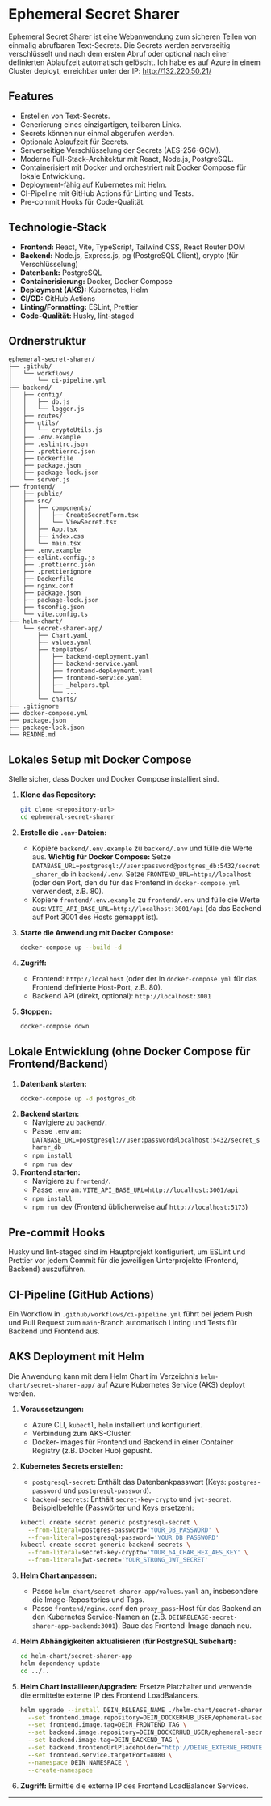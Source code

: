 # Ephemeral Secret Sharer

Ephemeral Secret Sharer ist eine Webanwendung zum sicheren Teilen von einmalig abrufbaren Text-Secrets. Die Secrets werden serverseitig verschlüsselt und nach dem ersten Abruf oder optional nach einer definierten Ablaufzeit automatisch gelöscht. Ich habe es auf Azure in einem Cluster deployt, erreichbar unter der IP: http://132.220.50.21/

## Features

*   Erstellen von Text-Secrets.
*   Generierung eines einzigartigen, teilbaren Links.
*   Secrets können nur einmal abgerufen werden.
*   Optionale Ablaufzeit für Secrets.
*   Serverseitige Verschlüsselung der Secrets (AES-256-GCM).
*   Moderne Full-Stack-Architektur mit React, Node.js, PostgreSQL.
*   Containerisiert mit Docker und orchestriert mit Docker Compose für lokale Entwicklung.
*   Deployment-fähig auf Kubernetes mit Helm.
*   CI-Pipeline mit GitHub Actions für Linting und Tests.
*   Pre-commit Hooks für Code-Qualität.

## Technologie-Stack

*   **Frontend:** React, Vite, TypeScript, Tailwind CSS, React Router DOM
*   **Backend:** Node.js, Express.js, pg (PostgreSQL Client), crypto (für Verschlüsselung)
*   **Datenbank:** PostgreSQL
*   **Containerisierung:** Docker, Docker Compose
*   **Deployment (AKS):** Kubernetes, Helm
*   **CI/CD:** GitHub Actions
*   **Linting/Formatting:** ESLint, Prettier
*   **Code-Qualität:** Husky, lint-staged

## Ordnerstruktur

```
ephemeral-secret-sharer/
├── .github/
│   └── workflows/
│       └── ci-pipeline.yml
├── backend/
│   ├── config/
│   │   ├── db.js
│   │   └── logger.js
│   ├── routes/
│   ├── utils/
│   │   └── cryptoUtils.js
│   ├── .env.example
│   ├── .eslintrc.json
│   ├── .prettierrc.json
│   ├── Dockerfile
│   ├── package.json
│   ├── package-lock.json
│   └── server.js
├── frontend/
│   ├── public/
│   ├── src/
│   │   ├── components/
│   │   │   ├── CreateSecretForm.tsx
│   │   │   └── ViewSecret.tsx
│   │   ├── App.tsx
│   │   ├── index.css
│   │   └── main.tsx
│   ├── .env.example
│   ├── eslint.config.js
│   ├── .prettierrc.json
│   ├── .prettierignore
│   ├── Dockerfile
│   ├── nginx.conf
│   ├── package.json
│   ├── package-lock.json
│   ├── tsconfig.json
│   └── vite.config.ts
├── helm-chart/
│   └── secret-sharer-app/
│       ├── Chart.yaml
│       ├── values.yaml
│       ├── templates/
│       │   ├── backend-deployment.yaml
│       │   ├── backend-service.yaml
│       │   ├── frontend-deployment.yaml
│       │   ├── frontend-service.yaml
│       │   ├── _helpers.tpl
│       │   └── ...
│       └── charts/
├── .gitignore
├── docker-compose.yml
├── package.json
├── package-lock.json
└── README.md
```

## Lokales Setup mit Docker Compose

Stelle sicher, dass Docker und Docker Compose installiert sind.

1.  **Klone das Repository:**
    ```bash
    git clone <repository-url>
    cd ephemeral-secret-sharer
    ```

2.  **Erstelle die `.env`-Dateien:**
    *   Kopiere `backend/.env.example` zu `backend/.env` und fülle die Werte aus.
        **Wichtig für Docker Compose:** Setze `DATABASE_URL=postgresql://user:password@postgres_db:5432/secret_sharer_db` in `backend/.env`.
        Setze `FRONTEND_URL=http://localhost` (oder den Port, den du für das Frontend in `docker-compose.yml` verwendest, z.B. 80).
    *   Kopiere `frontend/.env.example` zu `frontend/.env` und fülle die Werte aus:
        `VITE_API_BASE_URL=http://localhost:3001/api` (da das Backend auf Port 3001 des Hosts gemappt ist).

3.  **Starte die Anwendung mit Docker Compose:**
    ```bash
    docker-compose up --build -d
    ```

4.  **Zugriff:**
    *   Frontend: `http://localhost` (oder der in `docker-compose.yml` für das Frontend definierte Host-Port, z.B. 80).
    *   Backend API (direkt, optional): `http://localhost:3001`

5.  **Stoppen:**
    ```bash
    docker-compose down
    ```

## Lokale Entwicklung (ohne Docker Compose für Frontend/Backend)

1.  **Datenbank starten:**
    ```bash
    docker-compose up -d postgres_db
    ```
2.  **Backend starten:**
    *   Navigiere zu `backend/`.
    *   Passe `.env` an: `DATABASE_URL=postgresql://user:password@localhost:5432/secret_sharer_db`
    *   `npm install`
    *   `npm run dev`
3.  **Frontend starten:**
    *   Navigiere zu `frontend/`.
    *   Passe `.env` an: `VITE_API_BASE_URL=http://localhost:3001/api`
    *   `npm install`
    *   `npm run dev` (Frontend üblicherweise auf `http://localhost:5173`)

## Pre-commit Hooks

Husky und lint-staged sind im Hauptprojekt konfiguriert, um ESLint und Prettier vor jedem Commit für die jeweiligen Unterprojekte (Frontend, Backend) auszuführen.

## CI-Pipeline (GitHub Actions)

Ein Workflow in `.github/workflows/ci-pipeline.yml` führt bei jedem Push und Pull Request zum `main`-Branch automatisch Linting und Tests für Backend und Frontend aus.

## AKS Deployment mit Helm

Die Anwendung kann mit dem Helm Chart im Verzeichnis `helm-chart/secret-sharer-app/` auf Azure Kubernetes Service (AKS) deployt werden.

1.  **Voraussetzungen:**
    *   Azure CLI, `kubectl`, `helm` installiert und konfiguriert.
    *   Verbindung zum AKS-Cluster.
    *   Docker-Images für Frontend und Backend in einer Container Registry (z.B. Docker Hub) gepusht.

2.  **Kubernetes Secrets erstellen:**
    *   `postgresql-secret`: Enthält das Datenbankpasswort (Keys: `postgres-password` und `postgresql-password`).
    *   `backend-secrets`: Enthält `secret-key-crypto` und `jwt-secret`.
    Beispielbefehle (Passwörter und Keys ersetzen):
    ```bash
    kubectl create secret generic postgresql-secret \
      --from-literal=postgres-password='YOUR_DB_PASSWORD' \
      --from-literal=postgresql-password='YOUR_DB_PASSWORD'
    kubectl create secret generic backend-secrets \
      --from-literal=secret-key-crypto='YOUR_64_CHAR_HEX_AES_KEY' \
      --from-literal=jwt-secret='YOUR_STRONG_JWT_SECRET'
    ```

3.  **Helm Chart anpassen:**
    *   Passe `helm-chart/secret-sharer-app/values.yaml` an, insbesondere die Image-Repositories und Tags.
    *   Passe `frontend/nginx.conf` den `proxy_pass`-Host für das Backend an den Kubernetes Service-Namen an (z.B. `DEINRELEASE-secret-sharer-app-backend:3001`). Baue das Frontend-Image danach neu.

4.  **Helm Abhängigkeiten aktualisieren (für PostgreSQL Subchart):**
    ```bash
    cd helm-chart/secret-sharer-app
    helm dependency update
    cd ../..
    ```

5.  **Helm Chart installieren/upgraden:**
    Ersetze Platzhalter und verwende die ermittelte externe IP des Frontend LoadBalancers.
    ```bash
    helm upgrade --install DEIN_RELEASE_NAME ./helm-chart/secret-sharer-app/ \
      --set frontend.image.repository=DEIN_DOCKERHUB_USER/ephemeral-secret-frontend \
      --set frontend.image.tag=DEIN_FRONTEND_TAG \
      --set backend.image.repository=DEIN_DOCKERHUB_USER/ephemeral-secret-backend \
      --set backend.image.tag=DEIN_BACKEND_TAG \
      --set backend.frontendUrlPlaceholder="http://DEINE_EXTERNE_FRONTEND_IP" \
      --set frontend.service.targetPort=8080 \
      --namespace DEIN_NAMESPACE \
      --create-namespace
    ```

6.  **Zugriff:** Ermittle die externe IP des Frontend LoadBalancer Services.

---